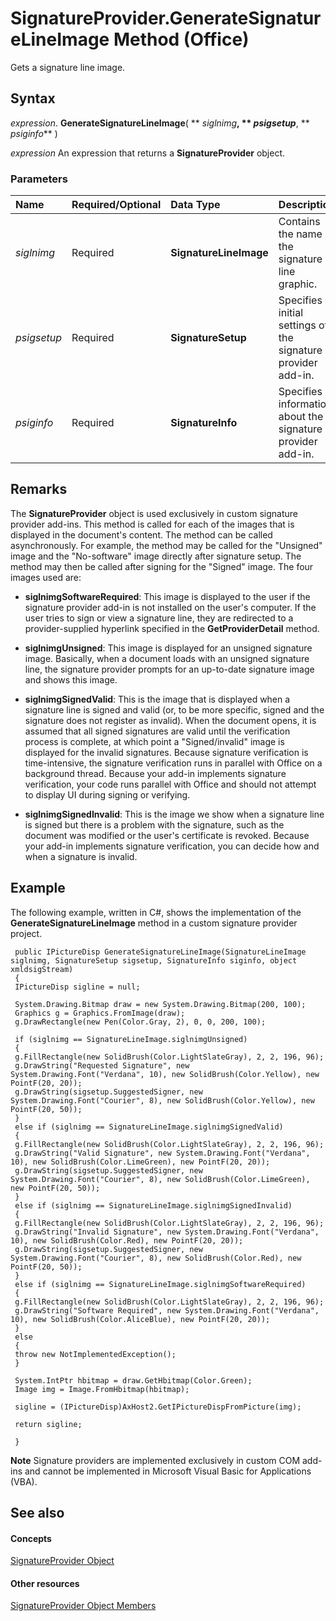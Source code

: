 
# SignatureProvider.GenerateSignatureLineImage Method (Office)

Gets a signature line image.


## Syntax

 _expression_. **GenerateSignatureLineImage**( ** _siglnimg_**, ** _psigsetup_**, ** _psiginfo_** )

 _expression_ An expression that returns a **SignatureProvider** object.


### Parameters



|**Name**|**Required/Optional**|**Data Type**|**Description**|
|:-----|:-----|:-----|:-----|
| _siglnimg_|Required|**SignatureLineImage**|Contains the name if the signature line graphic.|
| _psigsetup_|Required|**SignatureSetup**|Specifies initial settings of the signature provider add-in.|
| _psiginfo_|Required|**SignatureInfo**|Specifies information about the signature provider add-in.|

## Remarks

The  **SignatureProvider** object is used exclusively in custom signature provider add-ins. This method is called for each of the images that is displayed in the document's content. The method can be called asynchronously. For example, the method may be called for the "Unsigned" image and the "No-software" image directly after signature setup. The method may then be called after signing for the "Signed" image. The four images used are:


-  **siglnimgSoftwareRequired**: This image is displayed to the user if the signature provider add-in is not installed on the user's computer. If the user tries to sign or view a signature line, they are redirected to a provider-supplied hyperlink specified in the **GetProviderDetail** method.
    
-  **siglnimgUnsigned**: This image is displayed for an unsigned signature image. Basically, when a document loads with an unsigned signature line, the signature provider prompts for an up-to-date signature image and shows this image.
    
-  **siglnimgSignedValid**: This is the image that is displayed when a signature line is signed and valid (or, to be more specific, signed and the signature does not register as invalid). When the document opens, it is assumed that all signed signatures are valid until the verification process is complete, at which point a "Signed/invalid" image is displayed for the invalid signatures. Because signature verification is time-intensive, the signature verification runs in parallel with Office on a background thread. Because your add-in implements signature verification, your code runs parallel with Office and should not attempt to display UI during signing or verifying.
    
-  **siglnimgSignedInvalid**: This is the image we show when a signature line is signed but there is a problem with the signature, such as the document was modified or the user's certificate is revoked. Because your add-in implements signature verification, you can decide how and when a signature is invalid.
    



## Example

The following example, written in C#, shows the implementation of the  **GenerateSignatureLineImage** method in a custom signature provider project.


```
 public IPictureDisp GenerateSignatureLineImage(SignatureLineImage siglnimg, SignatureSetup sigsetup, SignatureInfo siginfo, object xmldsigStream) 
 { 
 IPictureDisp sigline = null; 
 
 System.Drawing.Bitmap draw = new System.Drawing.Bitmap(200, 100); 
 Graphics g = Graphics.FromImage(draw); 
 g.DrawRectangle(new Pen(Color.Gray, 2), 0, 0, 200, 100); 
 
 if (siglnimg == SignatureLineImage.siglnimgUnsigned) 
 { 
 g.FillRectangle(new SolidBrush(Color.LightSlateGray), 2, 2, 196, 96); 
 g.DrawString("Requested Signature", new System.Drawing.Font("Verdana", 10), new SolidBrush(Color.Yellow), new PointF(20, 20)); 
 g.DrawString(sigsetup.SuggestedSigner, new System.Drawing.Font("Courier", 8), new SolidBrush(Color.Yellow), new PointF(20, 50)); 
 } 
 else if (siglnimg == SignatureLineImage.siglnimgSignedValid) 
 { 
 g.FillRectangle(new SolidBrush(Color.LightSlateGray), 2, 2, 196, 96); 
 g.DrawString("Valid Signature", new System.Drawing.Font("Verdana", 10), new SolidBrush(Color.LimeGreen), new PointF(20, 20)); 
 g.DrawString(sigsetup.SuggestedSigner, new System.Drawing.Font("Courier", 8), new SolidBrush(Color.LimeGreen), new PointF(20, 50)); 
 } 
 else if (siglnimg == SignatureLineImage.siglnimgSignedInvalid) 
 { 
 g.FillRectangle(new SolidBrush(Color.LightSlateGray), 2, 2, 196, 96); 
 g.DrawString("Invalid Signature", new System.Drawing.Font("Verdana", 10), new SolidBrush(Color.Red), new PointF(20, 20)); 
 g.DrawString(sigsetup.SuggestedSigner, new System.Drawing.Font("Courier", 8), new SolidBrush(Color.Red), new PointF(20, 50)); 
 } 
 else if (siglnimg == SignatureLineImage.siglnimgSoftwareRequired) 
 { 
 g.FillRectangle(new SolidBrush(Color.LightSlateGray), 2, 2, 196, 96); 
 g.DrawString("Software Required", new System.Drawing.Font("Verdana", 10), new SolidBrush(Color.AliceBlue), new PointF(20, 20)); 
 } 
 else 
 { 
 throw new NotImplementedException(); 
 } 
 
 System.IntPtr hbitmap = draw.GetHbitmap(Color.Green); 
 Image img = Image.FromHbitmap(hbitmap); 
 
 sigline = (IPictureDisp)AxHost2.GetIPictureDispFromPicture(img); 
 
 return sigline; 
 
 }
```


 **Note**  Signature providers are implemented exclusively in custom COM add-ins and cannot be implemented in Microsoft Visual Basic for Applications (VBA). 


## See also


#### Concepts


[SignatureProvider Object](3df5d1dc-f7da-dacc-239a-7b02f79a5d1b.md)
#### Other resources


[SignatureProvider Object Members](8f99b46b-ee6c-54eb-570a-d2b34c0a8b3d.md)